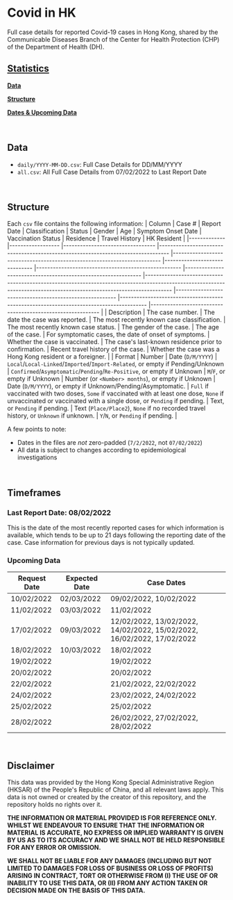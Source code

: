 # Covid in HK
Full case details for reported Covid-19 cases in Hong Kong, shared by the Communicable Diseases Branch of the Center for Health Protection (CHP) of the Department of Health (DH).

## [Statistics](statistics.md)

**[Data](#data)**

**[Structure](#structure)**

**[Dates & Upcoming Data](#timeframes)**

<br>

## Data

- `daily/YYYY-MM-DD.csv`: Full Case Details for DD/MM/YYYY
- `all.csv`: All Full Case Details from 07/02/2022 to Last Report Date

<br>

## Structure

Each `csv` file contains the following information:
| Column      	| Case #           	| Report Date                     	| Classification                                                                  	| Status                                                                  	| Gender                       	| Age                                                	| Symptom Onset Date                                           	| Vaccination Status                                                                                                                                                  	| Residence                                              	| Travel History                                                                        	| HK Resident                                               	|
|-------------	|------------------	|---------------------------------	|---------------------------------------------------------------------------------	|-------------------------------------------------------------------------	|------------------------------	|----------------------------------------------------	|--------------------------------------------------------------	|---------------------------------------------------------------------------------------------------------------------------------------------------------------------	|--------------------------------------------------------	|---------------------------------------------------------------------------------------	|-----------------------------------------------------------	|
| Description 	| The case number. 	| The date the case was reported. 	| The most recently known case classification.                                    	| The most recently known case status.                                    	| The gender of the case.      	| The age of the case.                               	| For symptomatic cases, the date of onset of symptoms.        	| Whether the case is vaccinated.                                                                                                                                     	| The case's last-known residence prior to confirmation. 	| Recent travel history of the case.                                                    	| Whether the case was a Hong Kong resident or a foreigner. 	|
| Format      	| Number           	| Date (`D/M/YYYY`)               	| `Local`/`Local-Linked`/`Imported`/`Import-Related`, or empty if Pending/Unknown 	| `Confirmed`/`Asymptomatic`/`Pending`/`Re-Positive`, or empty if Unknown 	| `M`/`F`, or empty if Unknown 	| Number (or `<Number> months`), or empty if Unknown 	| Date (`D/M/YYYY`), or empty if Unknown/Pending/Asymptomatic. 	| `Full` if vaccinated with two doses, `Some` if vaccinated with at least one dose, `None` if unvaccinated or vaccinated with a single dose, or `Pending` if pending. 	| Text, or `Pending` if pending.                         	| Text (`Place/Place2`), `None` if no recorded travel history, or `Unknown` if unknown. 	| `Y`/`N`, or `Pending` if pending.                         	|

A few points to note:
- Dates in the files are _not_ zero-padded (`7/2/2022`, not `07/02/2022`)
- All data is subject to changes according to epidemiological investigations

<br>

## Timeframes

### Last Report Date: 08/02/2022

This is the date of the most recently reported cases for which information is available, which tends to be up to 21 days following the reporting date of the case. Case information for previous days is not typically updated.

### Upcoming Data

| Request Date 	| Expected Date 	| Case Dates                                                             	|
|--------------	|---------------	|------------------------------------------------------------------------	|
| 10/02/2022   	| 02/03/2022    	| 09/02/2022, 10/02/2022                                                 	|
| 11/02/2022   	| 03/03/2022    	| 11/02/2022                                                             	|
| 17/02/2022   	| 09/03/2022    	| 12/02/2022, 13/02/2022, 14/02/2022, 15/02/2022, 16/02/2022, 17/02/2022 	|
| 18/02/2022   	| 10/03/2022    	| 18/02/2022                                                             	|
| 19/02/2022   	|               	| 19/02/2022                                                             	|
| 20/02/2022   	|               	| 20/02/2022                                                             	|
| 22/02/2022   	|               	| 21/02/2022, 22/02/2022                                                 	|
| 24/02/2022   	|               	| 23/02/2022, 24/02/2022                                                 	|
| 25/02/2022   	|               	| 25/02/2022                                                             	|
| 28/02/2022   	|               	| 26/02/2022, 27/02/2022, 28/02/2022                                     	|

<br>

## Disclaimer

This data was provided by the Hong Kong Special Administrative Region (HKSAR) of the People's Republic of China, and all relevant laws apply. This data is not owned or created by the creator of this repository, and the repository holds no rights over it.

**THE INFORMATION OR MATERIAL PROVIDED IS FOR REFERENCE ONLY. WHILST WE ENDEAVOUR TO ENSURE THAT THE INFORMATION OR MATERIAL IS ACCURATE, NO EXPRESS OR IMPLIED WARRANTY IS GIVEN BY US AS TO ITS ACCURACY AND WE SHALL NOT BE HELD RESPONSIBLE FOR ANY ERROR OR OMISSION.**

**WE SHALL NOT BE LIABLE FOR ANY DAMAGES (INCLUDING BUT NOT LIMITED TO DAMAGES FOR LOSS OF BUSINESS OR LOSS OF PROFITS) ARISING IN CONTRACT, TORT OR OTHERWISE FROM (I) THE USE OF OR INABILITY TO USE THIS DATA, OR (II) FROM ANY ACTION TAKEN OR DECISION MADE ON THE BASIS OF THIS DATA.**
